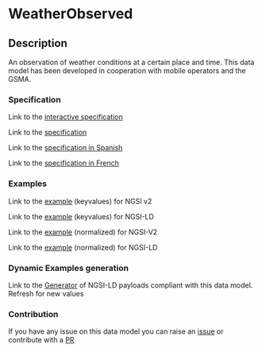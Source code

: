 # WeatherObserved

## Description 

An observation of weather conditions at a certain place and time. This data model has been developed in cooperation with mobile operators and the GSMA.
### Specification

Link to the [interactive specification](https://swagger.lab.fiware.org/?url=https://smart-data-models.github.io/dataModel.Weather/WeatherObserved/swagger.yaml)

Link to the [specification](https://smart-data-models.github.io/dataModel.Weather/WeatherObserved/doc/spec.md)

Link to the [specification in Spanish](https://smart-data-models.github.io/dataModel.Weather/WeatherObserved/doc/spec_ES.md)

Link to the [specification in French](https://smart-data-models.github.io/dataModel.Weather/WeatherObserved/doc/spec_FR.md)
### Examples

Link to the [example](https://smart-data-models.github.io/dataModel.Weather/WeatherObserved/examples/example.json) (keyvalues) for NGSI v2

Link to the [example](https://smart-data-models.github.io/dataModel.Weather/WeatherObserved/examples/example.jsonld) (keyvalues) for NGSI-LD

Link to the [example](https://smart-data-models.github.io/dataModel.Weather/WeatherObserved/examples/example-normalized.json) (normalized) for NGSI-V2

Link to the [example](https://smart-data-models.github.io/dataModel.Weather/WeatherObserved/examples/example-normalized.jsonld) (normalized) for NGSI-LD
### Dynamic Examples generation

Link to the [Generator](https://smartdatamodels.org/extra/ngsi-ld_generator_v0.91.php?schemaUrl=https://raw.githubusercontent.com/smart-data-models/dataModel.Weather/master/WeatherObserved/schema.json&email=info@smartdatamodels.org) of NGSI-LD payloads compliant with this data model. Refresh for new values
### Contribution

 If you have any issue on this data model you can raise an [issue](https://github.com/smart-data-models/dataModel.Weather/issues)  or contribute with a [PR](https://github.com/smart-data-models/dataModel.Weather/pulls)